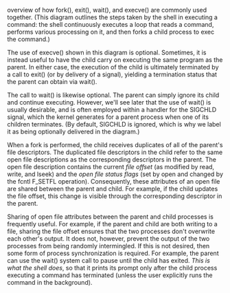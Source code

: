 
overview of how fork(), exit(), wait(), and execve() are commonly used together. (This diagram outlines the steps taken by the shell in executing a command: the shell continuously executes a loop that reads a command, performs various processing on it, and then forks a child process to exec the command.)

The use of execve() shown in this diagram is optional. Sometimes, it is instead useful to have the child carry on executing the same program as the parent. In either case, the execution of the child is ultimately terminated by a call to exit() (or by delivery of a signal), yielding a termination status that the parent can obtain via wait().

The call to wait() is likewise optional. The parent can simply ignore its child and continue executing. However, we'll see later that the use of wait() is usually desirable, and is often employed within a handler for the SIGCHLD signal, which the kernel generates for a parent process when one of its children terminates. (By default, SIGCHLD is ignored, which is why we label it as being optionally delivered in the diagram.)

When a fork is performed, the child receives duplicates of all of the parent's file descriptors. The duplicated file descriptors in the child refer to the same open file descriptions as the corresponding descriptors in the parent. The open file description contains the current *file offset* (as modified by read, write, and lseek) and the *open file status flags* (set by open and changed by the fcntl F_SETFL operation). Consequently, these attributes of an open file are shared between the parent and child. For example, if the child updates the file offset, this change is visible through the corresponding descriptor in the parent.

Sharing of open file attributes between the parent and child processes is frequently useful. For example, if the parent and child are both writing to a file, sharing the file offset ensures that the two processes don't overwrite each other's output. It does not, however, prevent the output of the two processes from being randomly intermingled. If this is not desired, then some form of process synchronization is required. For example, the parent can use the wait() system call to pause until the child has exited. *This is what the shell does*, so that it prints its prompt only after the child process executing a command has terminated (unless the user explicitly runs the command in the background).
